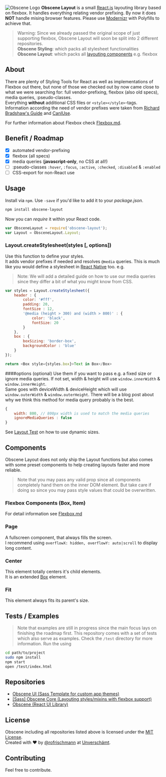 ![Obscene Logo](https://raw.githubusercontent.com/unverschaemt/Obscene-UI/gh-pages/res/obscene.png)
**Obscene Layout** is a small [React.js](https://facebook.github.io/react/) layouting library based on flexbox. It handles everything relating vendor prefixing. By now it does **NOT** handle mising browser features. Please use [Modernizr](http://modernizr.com) with Polyfills to achieve that.

> Warning: Since we already passed the original scope of just supporting flexbox, Obscene Layout will soon be split into 2 different repositories.    
> **Obscene Styling**: which packs all stylesheet functionalities    
> **Obscene Layout**: which packs all [layouting components](README.md#components) e.g. flexbox

## About
There are plenty of Styling Tools for React as well as implementations of Flexbox out there, but none of those we checked out by now came close to what we were searching for: full vendor-prefixing, flexbox (also old specs), media queries, :pseudo-classes.     
Everything **without** additional CSS files or `<style></style>`-tags.    
Information according the need of vendor prefixes were taken from [Richard Bradshaw's Guide](http://css3.bradshawenterprises.com/which-vendor-prefixes-are-needed/) and [CanIUse](http://caniuse.com/).
    
    
For further information about Flexbox check [Flexbox.md](Flexbox.md).

## Benefit / Roadmap
- [x] automated vendor-prefixing
- [x] flexbox (all specs)
- [x] media queries (**javascript-only**, no CSS at all!)
- [ ] :pseudo-classes `:hover`, `:focus`, `:active`, `:checked`, `:disabled` & `:enabled`
- [ ] CSS-export for non-React use

## Usage
Install via `npm`. Use `-save` if you'd like to add it to your *package.json*.
```sh
npm install obscene-layout
```


Now you can *require* it within your React code.
```javascript
var ObsceneLayout = require('obscene-layout');
var Layout = ObsceneLayout.Layout;
```

### Layout.createStylesheet(styles [, options])
Use this function to define your styles.    
It adds vendor prefixes if needed and resolves `@media` queries. 
This is much like you would define a stylesheet in [React Native](https://facebook.github.io/react-native/) too. e.g.
> Note: We will add a detailed guide on how to use our media queries since they differ a bit of what you might know from CSS.

```javascript
var styles = Layout.createStylesheet({
	header : {
		color: '#fff',
		padding: 20,
		fontSize : 12,
		'@media (height > 300) and (width > 800)' : {
			color: 'black',
			fontSize: 20
		}
	},
	box : {
		boxSizing: 'border-box',
		backgroundColor : 'blue'
	}
});

return <Box style={styles.box}>Text in Box</Box>
```
####options (optional)
Use them if you want to pass e.g. a fixed size or ignore media queries. 
If not set, width & height will use `window.innerWidth` & `window.innerHeight`.    
Same goes with deviceWidth & deviceHeight which will use `window.outerWidth` & `window.outerHeight`.
There will be a blog post about why we think this method for media query probably is the best.
```javascript
{
	width: 800, // 800px width is used to match the media queries
	ignoreMediaQueries : false
}
```
See [Layout Test](test/LayoutTest.react.js) on how to use dynamic sizes.    
    
## Components
Obscene Layout does not only ship the Layout functions but also comes with some preset components to help creating layouts faster and more reliable.
> Note that you may pass any valid prop since all components completely hand them on the inner DOM element. But take care if doing so since you may pass style values that could be overwritten.

### Flexbox Components (Box, Item)
For detail information see [Flexbox.md](Flexbox.md)

### Page
A fullscreen component, that always fills the screen.     
I recommend using `overflowX: hidden, overflowY: auto|scroll` to display long content.

### Center
This element totally centers it's child elements.     
It is an extended [Box](Flexbox.md#box) element.

### Fit
This element always fits its parent's size.

## Tests / Examples
> Note that examples are still in progress since the main focus lays on finishing the roadmap first.
This repository comes with a set of tests which also serve as examples. Check the `/test` directory for more information. Run the using
```sh
cd path/to/project
sudo npm install 
npm start
open /test/index.html
```	

## Repositories
* [Obscene UI (Sass Template for custom app themes)](http://unverschaemt.github.io/Obscene-UI)
* [[Sass] Obscene Core (Layouting styles/mixins with flexbox support)](https://github.com/unverschaemt/Obscene-Core)
* [Obscene (React UI Library)](https://github.com/unverschaemt/Obscene)

## License
Obscene including all repositories listed above is licensed under the [MIT License](http://opensource.org/licenses/MIT).    
Created with &hearts; by [@rofrischmann](http://rofrischmann.de) at [Unverschämt](http://unverschaemt.net).

## Contributing
Feel free to contribute.
